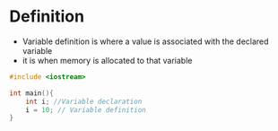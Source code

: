 # Definition

* Variable definition is where a value is associated with the declared variable
* it is when memory is allocated to that variable

```cpp
#include <iostream>

int main(){
    int i; //Variable declaration
    i = 10; // Variable definition
}
```